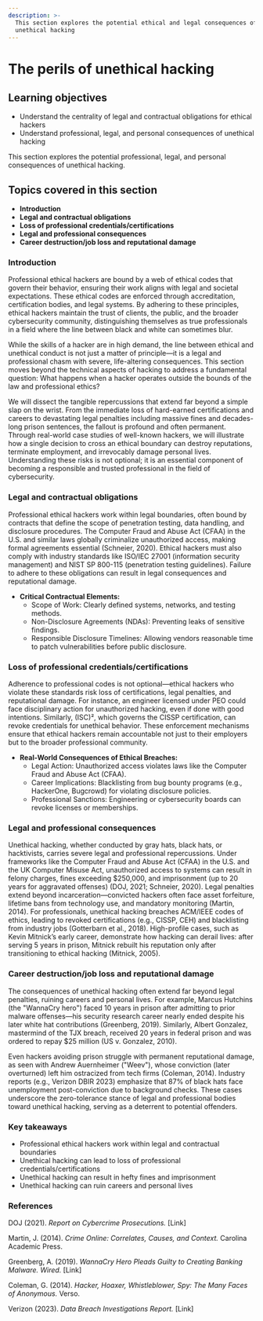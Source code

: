 ```yaml
---
description: >-
  This section explores the potential ethical and legal consequences of
  unethical hacking
---
```


# The perils of unethical hacking

## Learning objectives

* Understand the centrality of legal and contractual obligations for ethical hackers
* Understand professional, legal, and personal consequences of unethical hacking

This section explores the potential professional, legal, and personal consequences of unethical hacking.

## Topics covered in this section

* **Introduction**
* **Legal and contractual obligations**
* **Loss of professional credentials/certifications**
* **Legal and professional consequences**
* **Career destruction/job loss and reputational damage**

### Introduction

Professional ethical hackers are bound by a web of ethical codes that govern their behavior, ensuring their work aligns with legal and societal expectations. These ethical codes are enforced through accreditation, certification bodies, and legal systems. By adhering to these principles, ethical hackers maintain the trust of clients, the public, and the broader cybersecurity community, distinguishing themselves as true professionals in a field where the line between black and white can sometimes blur.

While the skills of a hacker are in high demand, the line between ethical and unethical conduct is not just a matter of principle—it is a legal and professional chasm with severe, life-altering consequences. This section moves beyond the technical aspects of hacking to address a fundamental question: What happens when a hacker operates outside the bounds of the law and professional ethics?

We will dissect the tangible repercussions that extend far beyond a simple slap on the wrist. From the immediate loss of hard-earned certifications and careers to devastating legal penalties including massive fines and decades-long prison sentences, the fallout is profound and often permanent. Through real-world case studies of well-known hackers, we will illustrate how a single decision to cross an ethical boundary can destroy reputations, terminate employment, and irrevocably damage personal lives. Understanding these risks is not optional; it is an essential component of becoming a responsible and trusted professional in the field of cybersecurity.

### Legal and contractual obligations

Professional ethical hackers work within legal boundaries, often bound by contracts that define the scope of penetration testing, data handling, and disclosure procedures. The Computer Fraud and Abuse Act (CFAA) in the U.S. and similar laws globally criminalize unauthorized access, making formal agreements essential (Schneier, 2020). Ethical hackers must also comply with industry standards like ISO/IEC 27001 (information security management) and NIST SP 800-115 (penetration testing guidelines). Failure to adhere to these obligations can result in legal consequences and reputational damage.

* **Critical Contractual Elements:**
  * Scope of Work: Clearly defined systems, networks, and testing methods.
  * Non-Disclosure Agreements (NDAs): Preventing leaks of sensitive findings.
  * Responsible Disclosure Timelines: Allowing vendors reasonable time to patch vulnerabilities before public disclosure.

### Loss of professional credentials/certifications

Adherence to professional codes is not optional—ethical hackers who violate these standards risk loss of certifications, legal penalties, and reputational damage. For instance, an engineer licensed under PEO could face disciplinary action for unauthorized hacking, even if done with good intentions. Similarly, (ISC)², which governs the CISSP certification, can revoke credentials for unethical behavior. These enforcement mechanisms ensure that ethical hackers remain accountable not just to their employers but to the broader professional community.

* **Real-World Consequences of Ethical Breaches:**
  * Legal Action: Unauthorized access violates laws like the Computer Fraud and Abuse Act (CFAA).
  * Career Implications: Blacklisting from bug bounty programs (e.g., HackerOne, Bugcrowd) for violating disclosure policies.
  * Professional Sanctions: Engineering or cybersecurity boards can revoke licenses or memberships.

### Legal and professional consequences&#x20;

Unethical hacking, whether conducted by gray hats, black hats, or hacktivists, carries severe legal and professional repercussions. Under frameworks like the Computer Fraud and Abuse Act (CFAA) in the U.S. and the UK Computer Misuse Act, unauthorized access to systems can result in felony charges, fines exceeding $250,000, and imprisonment (up to 20 years for aggravated offenses) (DOJ, 2021; Schneier, 2020). Legal penalties extend beyond incarceration—convicted hackers often face asset forfeiture, lifetime bans from technology use, and mandatory monitoring (Martin, 2014). For professionals, unethical hacking breaches ACM/IEEE codes of ethics, leading to revoked certifications (e.g., CISSP, CEH) and blacklisting from industry jobs (Gotterbarn et al., 2018). High-profile cases, such as Kevin Mitnick’s early career, demonstrate how hacking can derail lives: after serving 5 years in prison, Mitnick rebuilt his reputation only after transitioning to ethical hacking (Mitnick, 2005).

### Career destruction/job loss and reputational damage

The consequences of unethical hacking often extend far beyond legal penalties, ruining careers and personal lives. For example, Marcus Hutchins (the "WannaCry hero") faced 10 years in prison after admitting to prior malware offenses—his security research career nearly ended despite his later white hat contributions (Greenberg, 2019). Similarly, Albert Gonzalez, mastermind of the TJX breach, received 20 years in federal prison and was ordered to repay $25 million (US v. Gonzalez, 2010).&#x20;

Even hackers avoiding prison struggle with permanent reputational damage, as seen with Andrew Auernheimer ("Weev"), whose conviction (later overturned) left him ostracized from tech firms (Coleman, 2014). Industry reports (e.g., Verizon DBIR 2023) emphasize that 87% of black hats face unemployment post-conviction due to background checks. These cases underscore the zero-tolerance stance of legal and professional bodies toward unethical hacking, serving as a deterrent to potential offenders.

### Key takeaways

* Professional ethical hackers work within legal and contractual boundaries
* Unethical hacking can lead to loss of professional credentials/certifications
* Unethical hacking can result in hefty fines and imprisonment&#x20;
* Unethical hacking can ruin careers and personal lives

### References

DOJ (2021). _Report on Cybercrime Prosecutions._ \[Link]

Martin, J. (2014). _Crime Online: Correlates, Causes, and Context._ Carolina Academic Press.

Greenberg, A. (2019). _WannaCry Hero Pleads Guilty to Creating Banking Malware._ _Wired._ \[Link]

Coleman, G. (2014). _Hacker, Hoaxer, Whistleblower, Spy: The Many Faces of Anonymous._ Verso.

Verizon (2023). _Data Breach Investigations Report._ \[Link]
